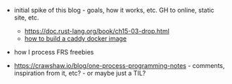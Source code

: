 - initial spike of this blog - goals, how it works, etc. GH to online, static site, etc. 
    - https://doc.rust-lang.org/book/ch15-03-drop.html
    - [how to build a caddy docker image](https://hub.docker.com/_/caddy)
- how I process FRS freebies

- https://crawshaw.io/blog/one-process-programming-notes - comments, inspiration from it, etc? - or maybe just a TIL? 
